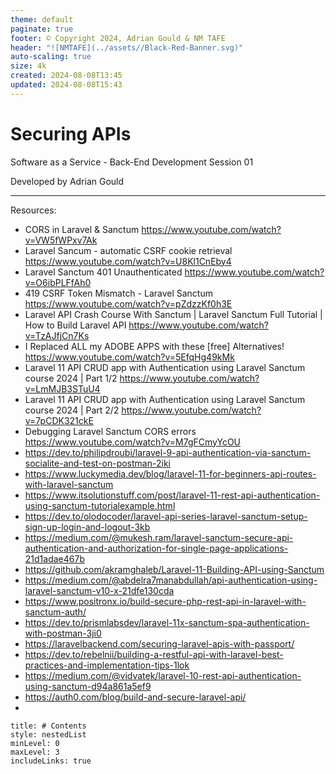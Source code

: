 ```yaml
---
theme: default
paginate: true
footer: © Copyright 2024, Adrian Gould & NM TAFE
header: "![NMTAFE](../assets//Black-Red-Banner.svg)"
auto-scaling: true
size: 4k
created: 2024-08-08T13:45
updated: 2024-08-08T15:43
---
```


# Securing APIs
Software as a Service - Back-End Development
Session 01

Developed by Adrian Gould

---

Resources:

- CORS in Laravel & Sanctum https://www.youtube.com/watch?v=VW5fWPxv7Ak
- Laravel Sancum - automatic CSRF cookie retrieval https://www.youtube.com/watch?v=U8Kl1CnEby4
- Laravel Sanctum 401 Unauthenticated https://www.youtube.com/watch?v=O6ibPLFfAh0
- 419 CSRF Token Mismatch - Laravel Sanctum https://www.youtube.com/watch?v=pZdzzKf0h3E
- Laravel API Crash Course With Sanctum | Laravel Sanctum Full Tutorial | How to Build Laravel API https://www.youtube.com/watch?v=TzAJfjCn7Ks
- I Replaced ALL my ADOBE APPS with these [free] Alternatives! https://www.youtube.com/watch?v=5EfqHg49kMk
- Laravel 11 API CRUD app with Authentication using Laravel Sanctum course 2024 | Part 1/2 https://www.youtube.com/watch?v=LmMJB3STuU4
- Laravel 11 API CRUD app with Authentication using Laravel Sanctum course 2024 | Part 2/2 https://www.youtube.com/watch?v=7pCDK321ckE
- Debugging Laravel Sanctum CORS errors https://www.youtube.com/watch?v=M7gFCmyYcOU
- https://dev.to/philipdroubi/laravel-9-api-authentication-via-sanctum-socialite-and-test-on-postman-2iki
- https://www.luckymedia.dev/blog/laravel-11-for-beginners-api-routes-with-laravel-sanctum
- https://www.itsolutionstuff.com/post/laravel-11-rest-api-authentication-using-sanctum-tutorialexample.html
- https://dev.to/olodocoder/laravel-api-series-laravel-sanctum-setup-sign-up-login-and-logout-3kb
- https://medium.com/@mukesh.ram/laravel-sanctum-secure-api-authentication-and-authorization-for-single-page-applications-21d1adae467b
- https://github.com/akramghaleb/Laravel-11-Building-API-using-Sanctum
- https://medium.com/@abdelra7manabdullah/api-authentication-using-laravel-sanctum-v10-x-21dfe130cda
- https://www.positronx.io/build-secure-php-rest-api-in-laravel-with-sanctum-auth/
- https://dev.to/prismlabsdev/laravel-11x-sanctum-spa-authentication-with-postman-3ji0
- https://laravelbackend.com/securing-laravel-apis-with-passport/
- https://dev.to/rebelnii/building-a-restful-api-with-laravel-best-practices-and-implementation-tips-1lok
- https://medium.com/@vidvatek/laravel-10-rest-api-authentication-using-sanctum-d94a861a5ef9
- https://auth0.com/blog/build-and-secure-laravel-api/
- 



```table-of-contents
title: # Contents
style: nestedList
minLevel: 0
maxLevel: 3
includeLinks: true
```
